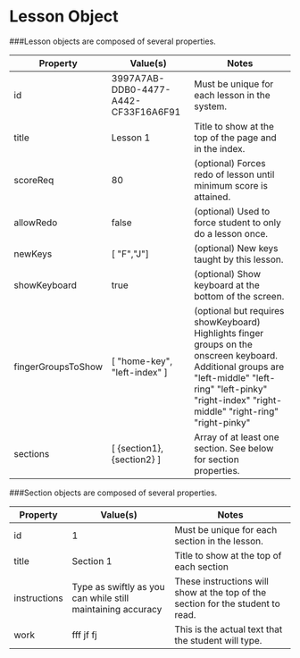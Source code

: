 # Lesson Object


###Lesson objects are composed of several properties.

|Property|Value(s)|Notes
--- | --- | ---
id| 3997A7AB-DDB0-4477-A442-CF33F16A6F91| Must be unique for each lesson in the system.
title| Lesson 1| Title to show at the top of the page and in the index.
scoreReq| 80| (optional) Forces redo of lesson until minimum score is attained.
allowRedo| false| (optional) Used to force student to only do a lesson once.
newKeys| [ "F","J"] | (optional) New keys taught by this lesson.
showKeyboard| true | (optional) Show keyboard at the bottom of the screen.
fingerGroupsToShow| [ "home-key", "left-index" ] | (optional but requires showKeyboard) Highlights finger groups on the onscreen keyboard. Additional groups are "left-middle" "left-ring" "left-pinky" "right-index" "right-middle" "right-ring" "right-pinky"
sections | [ {section1}, {section2} ] | Array of at least one section. See below for section properties.


###Section objects are composed of several properties.

|Property|Value(s)|Notes
--- | --- | ---
id| 1 | Must be unique for each section in the lesson.
title| Section 1| Title to show at the top of each section
instructions| Type as swiftly as you can while still maintaining accuracy | These instructions will show at the top of the section for the student to read.
work| fff jf fj | This is the actual text that the student will type.
